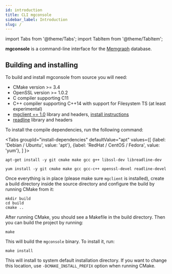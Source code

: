 ```yaml
---
id: introduction 
title: CLI mgconsole 
sidebar_label: Introduction 
slug: /
---
```


import Tabs from '@theme/Tabs';
import TabItem from '@theme/TabItem';

**mgconsole** is a command-line interface for the
[Memgraph](https://memgraph.com) database.

## Building and installing

To build and install mgconsole from source you will need:
  - CMake version >= 3.4
  - OpenSSL version >= 1.0.2
  - C compiler supporting C11
  - C++ compiler supporting C++14 with support for Filesystem TS (at least
    experimental)
  - [mgclient == 1.0](https://github.com/memgraph/mgclient/releases/tag/v1.0.0)
    library and headers, [install
    instructions](https://github.com/memgraph/mgclient/tree/release/1.0)
  - [readline](https://tiswww.case.edu/php/chet/readline/rltop.html) library and
    headers

To install the compile dependencies, run the following command:

<Tabs
  groupId="install-dependencies"
  defaultValue="apt"
  values={[
    {label: 'Debian / Ubuntu', value: 'apt'},
    {label: 'RedHat / CentOS / Fedora', value: 'yum'},
  ]
}>
  <TabItem value="apt">

```console
apt-get install -y git cmake make gcc g++ libssl-dev libreadline-dev
```
  
  </TabItem>
  <TabItem value="yum">

```console
yum install -y git cmake make gcc gcc-c++ openssl-devel readline-devel
```

  </TabItem>
</Tabs>

Once everything is in place (please make sure `mgclient` is installed), create a
build directory inside the source directory and configure the build by running
CMake from it:

```console
mkdir build
cd build
cmake ..
```

After running CMake, you should see a Makefile in the build directory. Then you
can build the project by running:

```console
make
```

This will build the `mgconsole` binary. To install it, run:

```console
make install
```

This will install to system default installation directory. If you want to
change this location, use `-DCMAKE_INSTALL_PREFIX` option when running CMake.
